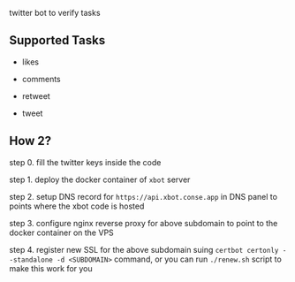 

twitter bot to verify tasks

## Supported Tasks

- likes

- comments

- retweet

- tweet

## How 2?

step 0. fill the twitter keys inside the code

step 1. deploy the docker container of `xbot` server

step 2. setup DNS record for `https://api.xbot.conse.app` in DNS panel to points where the xbot code is hosted

step 3. configure nginx reverse proxy for above subdomain to point to the docker container on the VPS

step 4. register new SSL for the above subdomain suing ```certbot certonly --standalone -d <SUBDOMAIN>``` command, or you can run `./renew.sh` script to make this work for you